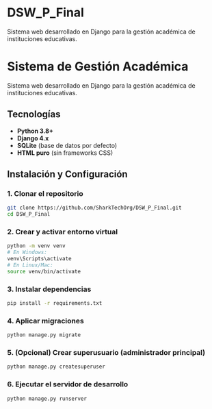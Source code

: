 # DSW_P_Final
Sistema web desarrollado en Django para la gestión académica de instituciones educativas.

# Sistema de Gestión Académica

Sistema web desarrollado en Django para la gestión académica de instituciones educativas.

## Tecnologías

- **Python 3.8+**
- **Django 4.x**
- **SQLite** (base de datos por defecto)
- **HTML puro** (sin frameworks CSS)

## Instalación y Configuración

### 1. Clonar el repositorio
```bash
git clone https://github.com/SharkTechOrg/DSW_P_Final.git
cd DSW_P_Final
```

### 2. Crear y activar entorno virtual
```bash
python -m venv venv
# En Windows:
venv\Scripts\activate
# En Linux/Mac:
source venv/bin/activate
```

### 3. Instalar dependencias
```bash
pip install -r requirements.txt
```

### 4. Aplicar migraciones
```bash
python manage.py migrate
```

### 5. (Opcional) Crear superusuario (administrador principal)
```bash
python manage.py createsuperuser
```

### 6. Ejecutar el servidor de desarrollo
```bash
python manage.py runserver
```